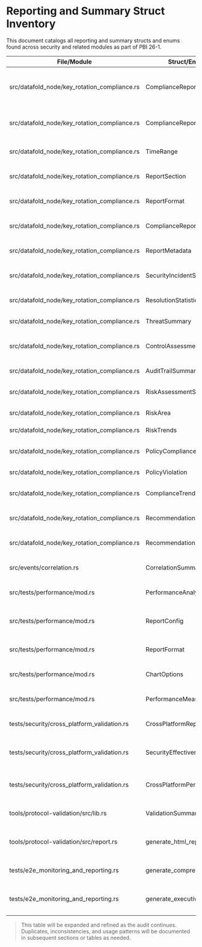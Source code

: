 # Reporting and Summary Struct Inventory

This document catalogs all reporting and summary structs and enums found across security and related modules as part of PBI 26-1.

| File/Module | Struct/Enum Name | Type | Brief Description |
|-------------|------------------|------|-------------------|
| src/datafold_node/key_rotation_compliance.rs | ComplianceReportType | enum | Types of compliance reports (daily, weekly, incident, etc.) |
| src/datafold_node/key_rotation_compliance.rs | ComplianceReportConfig | struct | Configuration for generating compliance reports |
| src/datafold_node/key_rotation_compliance.rs | TimeRange | struct | Time range for reports (start/end) |
| src/datafold_node/key_rotation_compliance.rs | ReportSection | enum | Sections to include in a report |
| src/datafold_node/key_rotation_compliance.rs | ReportFormat | enum | Output formats for reports (PDF, JSON, etc.) |
| src/datafold_node/key_rotation_compliance.rs | ComplianceReport | struct | Main compliance report data structure |
| src/datafold_node/key_rotation_compliance.rs | ReportMetadata | struct | Metadata for reports (ID, type, period, etc.) |
| src/datafold_node/key_rotation_compliance.rs | SecurityIncidentSummary | struct | Summary of security incidents for a report |
| src/datafold_node/key_rotation_compliance.rs | ResolutionStatistics | struct | Statistics on incident resolution |
| src/datafold_node/key_rotation_compliance.rs | ThreatSummary | struct | Summary of a specific threat |
| src/datafold_node/key_rotation_compliance.rs | ControlAssessment | struct | Results of compliance control assessment |
| src/datafold_node/key_rotation_compliance.rs | AuditTrailSummary | struct | Summary of audit trail data |
| src/datafold_node/key_rotation_compliance.rs | RiskAssessmentSummary | struct | Summary of risk assessment results |
| src/datafold_node/key_rotation_compliance.rs | RiskArea | struct | Details of a specific risk area |
| src/datafold_node/key_rotation_compliance.rs | RiskTrends | struct | Analysis of risk trends over time |
| src/datafold_node/key_rotation_compliance.rs | PolicyComplianceSummary | struct | Summary of policy compliance |
| src/datafold_node/key_rotation_compliance.rs | PolicyViolation | struct | Details of a policy violation |
| src/datafold_node/key_rotation_compliance.rs | ComplianceTrends | struct | Analysis of compliance trends |
| src/datafold_node/key_rotation_compliance.rs | RecommendationsSummary | struct | Summary of recommendations in a report |
| src/datafold_node/key_rotation_compliance.rs | Recommendation | struct | Individual recommendation details |
| src/events/correlation.rs | CorrelationSummary | struct | Summary of an event correlation group |
| src/tests/performance/mod.rs | PerformanceAnalysisConfig | struct | Config for performance analysis |
| src/tests/performance/mod.rs | ReportConfig | struct | Config for report generation in performance tests |
| src/tests/performance/mod.rs | ReportFormat | enum | Output formats for performance reports |
| src/tests/performance/mod.rs | ChartOptions | struct | Chart rendering options for reports |
| src/tests/performance/mod.rs | PerformanceMeasurement | struct | Results of a performance measurement |
| tests/security/cross_platform_validation.rs | CrossPlatformReport | struct | Report for cross-platform validation results |
| tests/security/cross_platform_validation.rs | SecurityEffectivenessSummary | struct | Summary of security effectiveness in validation |
| tests/security/cross_platform_validation.rs | CrossPlatformPerformanceAnalysis | struct | Performance analysis for cross-platform validation |
| tools/protocol-validation/src/lib.rs | ValidationSummary | struct | Summary of protocol validation results |
| tools/protocol-validation/src/report.rs | generate_html_report | fn/logic | Generates HTML report for protocol validation |
| tests/e2e_monitoring_and_reporting.rs | generate_comprehensive_report | fn/logic | Generates comprehensive E2E test report |
| tests/e2e_monitoring_and_reporting.rs | generate_executive_summary | fn/logic | Generates executive summary for E2E tests |

> This table will be expanded and refined as the audit continues. Duplicates, inconsistencies, and usage patterns will be documented in subsequent sections or tables as needed. 